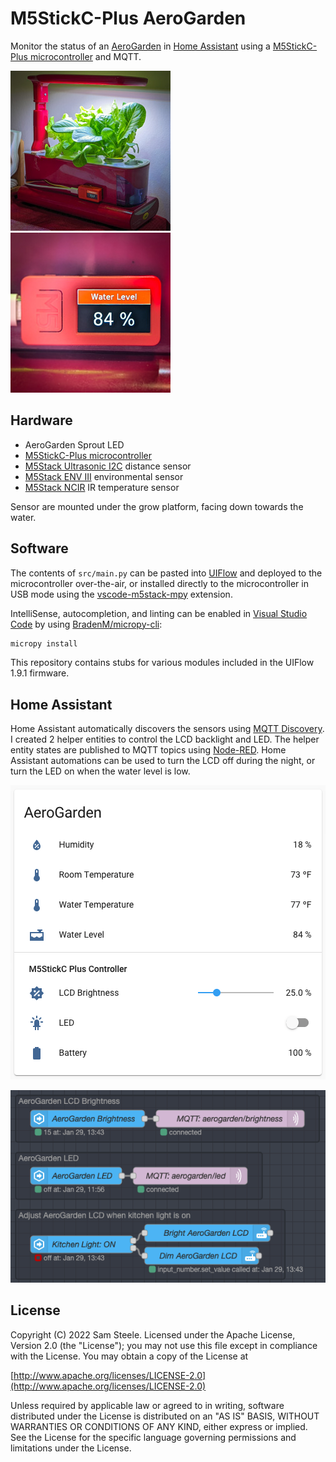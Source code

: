# M5StickC-Plus AeroGarden

Monitor the status of an [AeroGarden](https://www.aerogarden.com/) in [Home Assistant](http://home-assistant.io/) using a [M5StickC-Plus microcontroller](https://docs.m5stack.com/en/core/m5stickc_plus) and MQTT.

![AeroGarden](github/aerogarden.jpg)
![M5StickC-Plus](github/m5stickcplus.jpg)

## Hardware

* AeroGarden Sprout LED
* [M5StickC-Plus microcontroller](https://docs.m5stack.com/en/core/m5stickc_plus)
* [M5Stack Ultrasonic I2C](https://docs.m5stack.com/en/unit/sonic.i2c) distance sensor
* [M5Stack ENV III](https://docs.m5stack.com/en/unit/envIII) environmental sensor
* [M5Stack NCIR](https://docs.m5stack.com/en/unit/ncir) IR temperature sensor

Sensor are mounted under the grow platform, facing down towards the water.

## Software

The contents of `src/main.py` can be pasted into [UIFlow](https://flow.m5stack.com/) and deployed to the microcontroller over-the-air, or installed directly to the microcontroller in USB mode using the [vscode-m5stack-mpy](https://marketplace.visualstudio.com/items?itemName=curdeveryday.vscode-m5stack-mpy) extension.

IntelliSense, autocompletion, and linting can be enabled in [Visual Studio Code](https://code.visualstudio.com/) by using [BradenM/micropy-cli](https://github.com/BradenM/micropy-cli):

```sh
micropy install
```

This repository contains stubs for various modules included in the UIFlow 1.9.1 firmware.

## Home Assistant

Home Assistant automatically discovers the sensors using [MQTT Discovery](https://www.home-assistant.io/docs/mqtt/discovery/).  I created 2 helper entities to control the LCD backlight and LED.  The helper entity states are published to MQTT topics using [Node-RED](https://nodered.org/).  Home Assistant automations can be used to turn the LCD off during the night, or turn the LED on when the water level is low.

![HomeAssistant](github/homeassistant.png)

![Node-RED](github/node-red.png)

## License

Copyright (C) 2022 Sam Steele. Licensed under the Apache License, Version 2.0 (the "License"); you may not use this file except in compliance with the License. You may obtain a copy of the License at

[http://www.apache.org/licenses/LICENSE-2.0](http://www.apache.org/licenses/LICENSE-2.0)

Unless required by applicable law or agreed to in writing, software distributed under the License is distributed on an "AS IS" BASIS, WITHOUT WARRANTIES OR CONDITIONS OF ANY KIND, either express or implied. See the License for the specific language governing permissions and limitations under the License.
